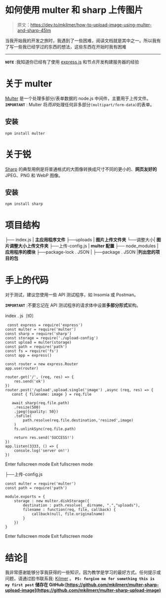 # 如何使用 multer 和 sharp 上传图片

> 原文：<https://dev.to/mkilmer/how-to-upload-image-using-multer-and-sharp-45lm>

当我开始我的开发之旅时，我遇到了一些困难，阅读文档就是其中之一。所以我有了写一些我已经学过的东西的想法，这些东西在开始时我有困难

* * *

**`NOTE`** :我知道你已经有了使用 [express.js](https://github.com/expressjs/express) 和节点开发构建服务器的经验

# **关于 multer**

[Multer](https://www.npmjs.com/package/multer) 是一个处理多部分/表单数据的 node.js 中间件，主要用于上传文件。 **`IMPORTANT`** : Multer 将*而非*处理任何非多部分`(multipart/form-data)`的表单。

## 安装

`npm install multer`

# **关于锐**

[Sharp](https://www.npmjs.com/package/sharp) 的典型用例是将普通格式的大图像转换成尺寸不同的更小的、**网页友好的** JPEG、PNG 和 WebP 图像。

## 安装

`npm install sharp`

# **项目结构**

├── index.js | **主应用程序文件**
├──uploads | **图片上传文件夹**
└──调整大小| **图片调整大小上传文件夹**
├──上传-config.js | **multer 配置**
├── node_modules | **应用程序的模块**
├──package-lock . JSON |
├──package . JSON |**列出您的项目的包**

# **手上的代码**

对于测试，建议您使用一些 API 测试程序，如 Insomia 或 Postman。

**`IMPORTANT`** :不要忘记在 API 测试程序的请求体中设置**多部分形式**架构。

index . js〔t0〕

```
 const express = require('express')
const multer = require('multer')
const sharp = require('sharp')
const storage = require('./upload-config')
const upload = multer(storage)
const path = require('path')
const fs = require('fs')
const app = express()

const router = new express.Router
app.use(router)

router.get('/', (req, res) => {
    res.send('ok')
})
router.post('/upload',upload.single('image') ,async (req, res) => {
   const { filename: image } = req.file 

   await sharp(req.file.path)
    .resize(500)
    .jpeg({quality: 50})
    .toFile(
        path.resolve(req.file.destination,'resized',image)
    )
    fs.unlinkSync(req.file.path)

    return res.send('SUCCESS!')
})
app.listen(3333, () => {
    console.log('server on!')
}) 
```

Enter fullscreen mode Exit fullscreen mode

├──上传-config.js

```
const multer = require('multer')
const path = require('path')

module.exports = {
    storage : new multer.diskStorage({
        destination : path.resolve(__dirname, ".","uploads"),
        filename : function(req, file, callback) {
            callback(null, file.originalname)
        }
    })
} 
```

Enter fullscreen mode Exit fullscreen mode

# **结论**📣

我非常感谢能够分享我获得的一些知识，因为教学是学习的最好方式。任何提示或问题，请通过脸书联系我: [Kilmer](https://www.facebook.com/bacon.sleep) 。
**`PS: forgive me for something this is my first post`**
**储存在 GitHub:[https://github.com/mkilmerr/multer-sharp-upload-image](https://github.com/mkilmerr/multer-sharp-upload-image)**